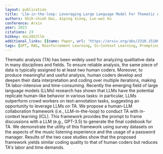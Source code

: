 ```yaml
---
layout: publication
title: 'Llm-in-the-loop: Leveraging Large Language Model For Thematic Analysis'
authors: Shih-chieh Dai, Aiping Xiong, Lun-wei Ku
conference: Arxiv
year: 2023
citations: 23
bibkey: dai2023llm
additional_links: [{name: Paper, url: 'https://arxiv.org/abs/2310.15100'}]
tags: [GPT, RAG, Reinforcement Learning, In-Context Learning, Prompting]
---
```

Thematic analysis (TA) has been widely used for analyzing qualitative data in
many disciplines and fields. To ensure reliable analysis, the same piece of
data is typically assigned to at least two human coders. Moreover, to produce
meaningful and useful analysis, human coders develop and deepen their data
interpretation and coding over multiple iterations, making TA labor-intensive
and time-consuming. Recently the emerging field of large language models (LLMs)
research has shown that LLMs have the potential replicate human-like behavior
in various tasks: in particular, LLMs outperform crowd workers on
text-annotation tasks, suggesting an opportunity to leverage LLMs on TA. We
propose a human-LLM collaboration framework (i.e., LLM-in-the-loop) to conduct
TA with in-context learning (ICL). This framework provides the prompt to frame
discussions with a LLM (e.g., GPT-3.5) to generate the final codebook for TA.
We demonstrate the utility of this framework using survey datasets on the
aspects of the music listening experience and the usage of a password manager.
Results of the two case studies show that the proposed framework yields similar
coding quality to that of human coders but reduces TA's labor and time demands.